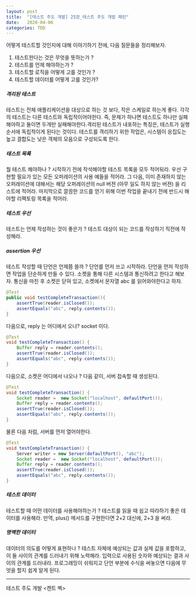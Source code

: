 ```yaml
---
layout: post
title:  "[테스트 주도 개발] 25장_테스트 주도 개발 패턴"
date:   2020-04-06
categories: TDD
---
```


어떻게 테스트할 것인지에 대해 이야기하기 전에, 다음 질문들을 정리해보자.

1. 테스트한다는 것은 무엇을 뜻하는가 ?
2. 테스트를 언제 해야하는가 ?
3. 테스트할 로직을 어떻게 고를 것인가 ?
4. 테스트할 데이터를 어떻게 고를 것인가?

##### 격리된 테스트

테스트는 전체 애플리케이션을 대상으로 하는 것 보다, 작은 스케일로 하는게 좋다.
각각의 테스트는 다른 테스트와 독립적이어야한다. 즉, 문제가 하나면 테스트도 하나만 실패해야하고 둘이면 두개만 실패해야한다.격리된 테스트가 내포하는 특징은, 테스트가 실행 순서에 독립적이게 된다는 것이다. 테스트를 격리하기 위한 작업은, 시스템이 응집도는 높고 결합도는 낮은 객체의 모음으로 구성되도록 한다.

##### 테스트 목록

뭘 테스트 해야하나 ? 시작하기 전에 작석해야할 테스트 목록을 모두 적어둬라.
우선 구현할 필요가 있는 모든 오퍼레이션의 사용 예들을 적어라. 그 다음, 이미 존재하지 않는 오퍼레이션에 대해서는 해당 오퍼레이션의 null 버젼 (아무 일도 하지 않는 버젼) 을 리스트에 적어라. 마지막으로 깔끔한 코드를 얻기 위해 이번 작업을 끝내기 전에 반드시 해야할 리펙토링 목록을 적어라.

##### 테스트 우선

테스트는 언제 작성하는 것이 좋은가 ? 테스트 대상이 되는 코드를 작성하기 직전에 작성해라.

##### assertion 우선

테스트 작성할 때 단언은 언제쯤 쓸까 ? 단언를 먼저 쓰고 시작하라.
단언을 먼저 작성하면 작업을 단순하게 만들 수 있다. 소켓을 통해 다른 시스템과 통신하려고 한다고 해보자. 통신을 마친 후 소켓은 닫혀 있고, 소켓에서 문자열 abc 를 읽어와야한다고 하자.

```java
@Test
public void testCompleteTransaction(){
    assertTrue(reader.isClosed());
    assertEquals("abc", reply.contents());
}
```

다음으로, reply 는 어디에서 오나? socket 이다.

```java
@Test
void testCompleteTransaction() {
    Buffer reply = reader.contents();
    assertTrue(reader.isClosed());
    assertEquals("abc", reply.contents());
}
```

다음으로, 소켓은 어디에서 나오나 ? 다음 같이, 서버 접속할 때 생성된다.

```java
@Test
void testCompleteTransaction() {
    Socket reader =  new Socket("localhost", defaultPort());
    Buffer reply = reader.contents();
    assertTrue(reader.isClosed());
    assertEquals("abc", reply.contents());
}
```

물론 다음 처럼, 서버를 먼저 열어야한다.

```java
@Test
void testCompleteTransaction() {
    Server writer = new Server(defaultPort(), "abc");
    Socket reader =  new Socket("localhost", defaultPort());
    Buffer reply = reader.contents();
    assertTrue(reader.isClosed());
    assertEquals("abc", reply.contents());
}
```

##### 테스트 데이터

테스트할 때 어떤 데이터를 사용해야하는가 ? 테스트를 읽을 때 쉽고 따라하기 좋은 데이터를 사용해라.
만역, plus() 메서드를 구현한다면 2+2 대신에, 2+3 을 써라.

##### 명백한 데이터

데이터의 의도를 어떻게 표현하나 ? 테스트 자체에 예상되는 값과 실제 값을 포함하고, 이 둘 사이의 관계를 드러내기 위해 노력해라.
입력으로 사용된 숫자와 예상되는 결과 사이의 관계를 드러내라. 프로그래밍이 쉬워지고 단언 부분에 수식을 써놓으면 다음에 무엇을 할지 쉽게 알게 된다.

---

테스트 주도 개발 <켄트 벡> 

